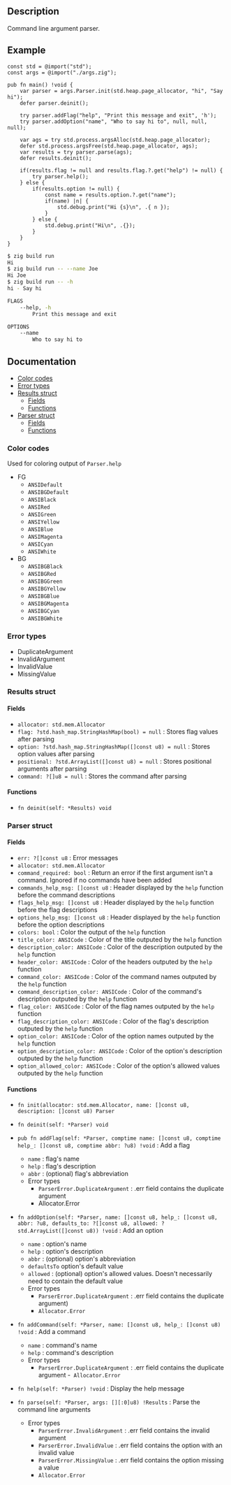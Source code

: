 ## Description

Command line argument parser.

## Example

```zig
const std = @import("std");
const args = @import("./args.zig");

pub fn main() !void {
    var parser = args.Parser.init(std.heap.page_allocator, "hi", "Say hi");
    defer parser.deinit();

    try parser.addFlag("help", "Print this message and exit", 'h');
    try parser.addOption("name", "Who to say hi to", null, null, null);

    var ags = try std.process.argsAlloc(std.heap.page_allocator);
    defer std.process.argsFree(std.heap.page_allocator, ags);
    var results = try parser.parse(ags);
    defer results.deinit();

    if(results.flag != null and results.flag.?.get("help") != null) {
        try parser.help();
    } else {
        if(results.option != null) {
            const name = results.option.?.get("name");
            if(name) |n| {
                std.debug.print("Hi {s}\n", .{ n });
            }
        } else {
            std.debug.print("Hi\n", .{});
        }
    }
}
```

```sh
$ zig build run
Hi
$ zig build run -- --name Joe
Hi Joe
$ zig build run -- -h
hi - Say hi

FLAGS
    --help, -h
        Print this message and exit

OPTIONS
    --name
        Who to say hi to

```

## Documentation

- [Color codes](#color-codes)
- [Error types](#error-types)
- [Results struct](#results-struct)
  - [Fields](#fields)
  - [Functions](#functions)
- [Parser struct](#parser-struct)
  - [Fields](#fields-1)
  - [Functions](#functions-1)

### Color codes

Used for coloring output of `Parser.help`

- FG
  - `ANSIDefault`
  - `ANSIBGDefault`
  - `ANSIBlack`
  - `ANSIRed`
  - `ANSIGreen`
  - `ANSIYellow`
  - `ANSIBlue`
  - `ANSIMagenta`
  - `ANSICyan`
  - `ANSIWhite`
- BG
  - `ANSIBGBlack`
  - `ANSIBGRed`
  - `ANSIBGGreen`
  - `ANSIBGYellow`
  - `ANSIBGBlue`
  - `ANSIBGMagenta`
  - `ANSIBGCyan`
  - `ANSIBGWhite`

### Error types

- DuplicateArgument
- InvalidArgument
- InvalidValue
- MissingValue

### Results struct

#### Fields

- `allocator: std.mem.Allocator`
- `flag: ?std.hash_map.StringHashMap(bool) = null` : Stores flag values after parsing
- `option: ?std.hash_map.StringHashMap([]const u8) = null` : Stores option values after parsing
- `positional: ?std.ArrayList([]const u8) = null` : Stores positional arguments after parsing
- `command: ?[]u8 = null` : Stores the command after parsing

#### Functions

- `fn deinit(self: *Results) void`

### Parser struct

#### Fields

- `err: ?[]const u8` : Error messages
- `allocator: std.mem.Allocator`
- `command_required: bool` : Return an error if the first argument isn't a command. Ignored if no commands have been added
- `commands_help_msg: []const u8` : Header displayed by the `help` function before the command descriptions
- `flags_help_msg: []const u8` : Header displayed by the `help` function before the flag descriptions
- `options_help_msg: []const u8` : Header displayed by the `help` function before the option descriptions
- `colors: bool` : Color the output of the `help` function
- `title_color: ANSICode` : Color of the title outputed by the `help` function
- `description_color: ANSICode` : Color of the description outputed by the `help` function
- `header_color: ANSICode` : Color of the headers outputed by the `help` function
- `command_color: ANSICode` : Color of the command names outputed by the `help` function
- `command_description_color: ANSICode` : Color of the command's description outputed by the `help` function
- `flag_color: ANSICode` : Color of the flag names outputed by the `help` function
- `flag_description_color: ANSICode` : Color of the flag's description outputed by the `help` function
- `option_color: ANSICode` : Color of the option names outputed by the `help` function
- `option_description_color: ANSICode` : Color of the option's description outputed by the `help` function
- `option_allowed_color: ANSICode` : Color of the option's allowed values outputed by the `help` function

#### Functions

- `fn init(allocator: std.mem.Allocator, name: []const u8, description: []const u8) Parser`

- `fn deinit(self: *Parser) void`

- `pub fn addFlag(self: *Parser, comptime name: []const u8, comptime help_: []const u8, comptime abbr: ?u8) !void` : Add a flag
  - `name` : flag's name
  - `help` : flag's description
  - `abbr` : (optional) flag's abbreviation
  - Error types
    - `ParserError.DuplicateArgument` : .err field contains the duplicate argument
    - Allocator.Error

- `fn addOption(self: *Parser, name: []const u8, help_: []const u8, abbr: ?u8, defaults_to: ?[]const u8, allowed: ?std.ArrayList([]const u8)) !void` : Add an option
  - `name` : option's name
  - `help` : option's description
  - `abbr` : (optional) option's abbreviation
  - `defaultsTo` option's default value
  - `allowed` : (optional) option's allowed values. Doesn't necessarily need to contain the default value
  - Error types
    - `ParserError.DuplicateArgument` : .err field contains the duplicate argument)
    - `Allocator.Error`

- `fn addCommand(self: *Parser, name: []const u8, help_: []const u8) !void` : Add a command
  - `name` : command's name
  - `help` : command's description
  - Error types
    - `ParserError.DuplicateArgument` : .err field contains the duplicate argument
    -` Allocator.Error`

- `fn help(self: *Parser) !void` : Display the help message

- `fn parse(self: *Parser, args: [][:0]u8) !Results` : Parse the command line arguments
  - Error types
    - `ParserError.InvalidArgument` : .err field contains the invalid argument
    - `ParserError.InvalidValue` : .err field contains the option with an invalid value
    - `ParserError.MissingValue` : .err field contains the option missing a value
    - `Allocator.Error`

